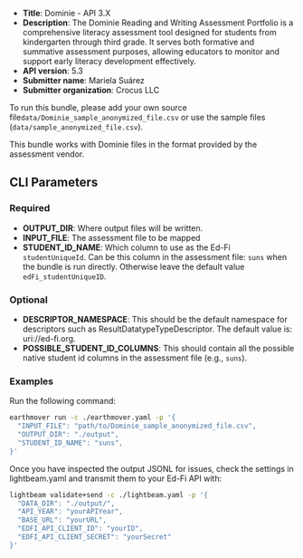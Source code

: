 * **Title**:  Dominie - API 3.X
* **Description**: The Dominie Reading and Writing Assessment Portfolio is a comprehensive literacy assessment tool designed for students from kindergarten through third grade. It serves both formative and summative assessment purposes, allowing educators to monitor and support early literacy development effectively.
* **API version**: 5.3
* **Submitter name**: Mariela Suárez
* **Submitter organization**: Crocus LLC
  
To run this bundle, please add your own source file<code>data/Dominie_sample_anonymized_file.csv</code> or use the sample files (<code>data/sample_anonymized_file.csv</code>).

This bundle works with Dominie files in the format provided by the assessment vendor.

## CLI Parameters

### Required
- **OUTPUT_DIR**: Where output files will be written.
- **INPUT_FILE**: The assessment file to be mapped
- **STUDENT_ID_NAME**: Which column to use as the Ed-Fi `studentUniqueId`. Can be this column in the assessment file: `suns` when the bundle is run directly. Otherwise leave the default value `edFi_studentUniqueID`. 


### Optional
- **DESCRIPTOR_NAMESPACE**: This should be the default namespace for descriptors such as ResultDatatypeTypeDescriptor. The default value is: uri://ed-fi.org.
- **POSSIBLE_STUDENT_ID_COLUMNS**: This should contain all the possible native student id columns in the assessment file (e.g., `suns`). 


### Examples

Run the following command:
```bash
earthmover run -c ./earthmover.yaml -p '{
  "INPUT_FILE": "path/to/Dominie_sample_anonymized_file.csv",
  "OUTPUT_DIR": "./output",
  "STUDENT_ID_NAME": "suns",
}'
```

Once you have inspected the output JSONL for issues, check the settings in lightbeam.yaml and transmit them to your Ed-Fi API with:

```bash
lightbeam validate+send -c ./lightbeam.yaml -p '{
  "DATA_DIR": "./output/",
  "API_YEAR": "yourAPIYear",
  "BASE_URL": "yourURL",
  "EDFI_API_CLIENT_ID": "yourID",
  "EDFI_API_CLIENT_SECRET": "yourSecret"
}'
```

